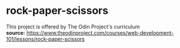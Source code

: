 # rock-paper-scissors
This project is offered by The Odin Project's curriculum        
**source:** https://www.theodinproject.com/courses/web-development-101/lessons/rock-paper-scissors
